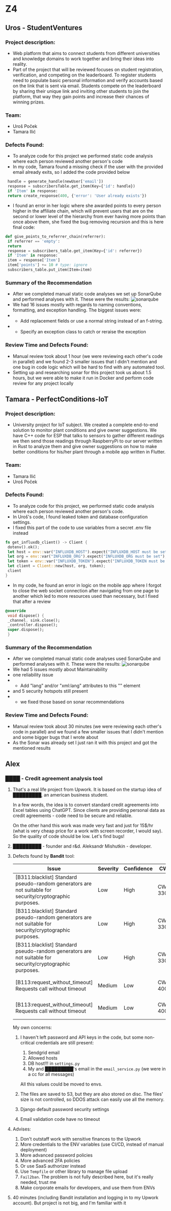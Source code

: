 # Z4

## Uros - StudentVentures

### Project description:
- Web platform that aims to connect students from different universities and knowledge domains to work together and bring their ideas into reality. 
- Part of the project that will be reviewed focuses on student registration, verification, and competing on the leaderboard. To register students need to populate basic personal information and verify accounts based on the link that is sent via email. Students compete on the leaderboard by sharing their unique link and inviting other students to join the platform, that way they gain points and increase their chances of winning prizes.
### Team:
- Uroš Poček
- Tamara Ilić
### Defects Found:
- To analyze code for this project we performed static code analysis where each person reviewed another person's code
- In my code, Tamara found a missing check if the user with the provided email already exits, so I added the code provided below
```python
 handle = generate_handle(newUser['email'])
 response = subscribersTable.get_item(Key={'id': handle})
 if 'Item' in response:
 return create_response(400, {'error': 'User already exists'})
```
- I found an error in her logic where she awarded points to every person higher in the affiliate chain, which will prevent users that are on the second or lower level of the hierarchy from ever having more points than once above them, she fixed the bug removing recursion and this is here final code:
```python
def give_points_to_referrer_chain(referrer):
 if referrer == 'empty':
 return
 response = subscribers_table.get_item(Key={'id': referrer})
 if 'Item' in response:
 item = response['Item']
 item['points'] += 10 # type: ignore
 subscribers_table.put_item(Item=item)
```
### Summary of the Recommendation
- After we completed manual static code analyses we set up SonarQube and performed analyses with it. These were the results:
![sonarqube](./images/sonar.png)
- We had 16 issues mostly with regards to naming conventions, formatting, and exception handling. The biggest issues were:
- - Add replacement fields or use a normal string instead of an f-string. 
- - Specify an exception class to catch or reraise the exception

### Review Time and Defects Found:
- Manual review took about 1 hour (we were reviewing each other's code in parallel) and we found 2-3 smaller issues that I didn't mention and one bug in code logic which will be hard to find with any automated tool.
- Setting up and researching sonar for this project took us about 1.5 hours, but we were able to make it run in Docker and perform code review for any project locally

## Tamara - PerfectConditions-IoT

### Project description:
- University project for IoT subject. We created a complete end-to-end solution to monitor plant conditions and give owner suggestions. We have C++ code for ESP that talks to sensors to gather different readings we then send those readings through RaspberryPi to our server written in Rust to analyze them and give owner suggestions on how to make better conditions for his/her plant through a mobile app written in Flutter.
### Team:
- Tamara Ilić
- Uroš Poček
### Defects Found:
- To analyze code for this project, we performed static code analysis where each person reviewed another person's code.
- In Uroš's code, I found leaked token and database configuration settings. 
- I fixed this part of the code to use variables from a secret .env file instead
```rust
fn get_influxdb_client() -> Client {
 dotenv().ok();
 let host = env::var("INFLUXDB_HOST").expect("INFLUXDB_HOST must be set");
 let org = env::var("INFLUXDB_ORG").expect("INFLUXDB_ORG must be set");
 let token = env::var("INFLUXDB_TOKEN").expect("INFLUXDB_TOKEN must be set");
 let client = Client::new(host, org, token);
 client
}
```
- In my code, he found an error in logic on the mobile app where I forgot to close the web socket connection after navigating from one page to another which led to more resources used than necessary, but I fixed that after a review
```dart
@override
 void dispose() {
 _channel. sink.close();
 _controller.dispose();
 super.dispose();
 }
```
### Summary of the Recommendation
- After we completed manual static code analyses used SonarQube and performed analyses with it. These were the results:
![sonarqube](./images/sonar2.png)
- We had 5 issues mostly about Maintainability
- one reliability issue
- - Add "lang" and/or "xml:lang" attributes to this "<html>" element
- and 5 security hotspots still present
- - we fixed those based on sonar recommendations

### Review Time and Defects Found:
- Manual review took about 30 minutes (we were reviewing each other's code in parallel) and we found a few smaller issues that I didn't mention and some bigger bugs that I wrote about
- As the Sonar was already set I just ran it with this project and got the mentioned results

## Alex

### ████ - Credit agreement analysis tool

1. That's a real life project from Upwork. It is based on the startup idea of █████████, an american business student.
    
    In a few words, the idea is to convert standard credit agreements into Excel tables using ChatGPT. 
    Since clients are providing personal data as credit agreements - code need to be secure and reliable.

    On the other hand this work was made very fast and just for 15$/hr
    (what is very cheap price for a work with screen recorder, I would say). So the quality of code should be low.
    Let's find bugs! 
2. █████████ - founder and r&d. Aleksandr Mishutkin - developer.
3. Defects found by **Bandit** tool: 
    
    | Issue                                                                                                    | Severity | Confidence | CWE     | Location                                                 | Code Example                                                                  | Solution                                                |
    |----------------------------------------------------------------------------------------------------------|----------|------------|---------|----------------------------------------------------------|-------------------------------------------------------------------------------|---------------------------------------------------------|
    | [B311:blacklist] Standard pseudo-random generators are not suitable for security/cryptographic purposes. | Low      | High       | CWE-330 | [auth_views.py:37:56](.\ParsingAPI\auth_views.py:37:56)  | `user.username = request.POST['email'] + str(random.randint(100000, 999999))` | Use a cryptographically secure random number generator. |
    | [B311:blacklist] Standard pseudo-random generators are not suitable for security/cryptographic purposes. | Low      | High       | CWE-330 | [auth_views.py:39:24](.\ParsingAPI\auth_views.py:39:24)  | `safe_code = random.randint(100000, 999999)`                                  | Use a cryptographically secure random number generator. |
    | [B311:blacklist] Standard pseudo-random generators are not suitable for security/cryptographic purposes. | Low      | High       | CWE-330 | [auth_views.py:41:28](.\ParsingAPI\auth_views.py:41:28)  | `safe_code = random.randint(100000, 999999)`                                  | Use a cryptographically secure random number generator. |
    | [B113:request_without_timeout] Requests call without timeout                                             | Medium   | Low        | CWE-400 | [email_service.py:29:15](.\Utils\email_service.py:29:15) | `response = requests.post(url, headers=headers, data=json.dumps(payload))`    | Set a timeout value for the requests call.              |
    | [B113:request_without_timeout] Requests call without timeout                                             | Medium   | Low        | CWE-400 | [email_service.py:74:15](.\Utils\email_service.py:74:15) | `response = requests.post(url, headers=headers, data=json.dumps(payload))`    | Set a timeout value for the requests call.              |

    My own concerns:
    1. I haven't left password and API keys in the code, but some non-critical credentials are still present:
       1. Sendgrid email
       2. Allowed hosts
       3. DB host!!! in `settings.py`
       4. My and █████████'s email in the `email_service.py` (we were in a cc for all messages)
    
       All this values could be moved to envs.
   2. The files are saved to S3, but they are also stored on disc.
      The files' size is not controlled, so DDOS attack can easily use all the memory.
   3. Django default password security settings
   4. Email validation code have no timeout
5. Advises:
   1. Don't outstaff work with sensitive finances to the Upwork
   2. More credentials to the ENV variables (use CI/CD, instead of manual deployment)
   3. More advanced password policies
   4. More advanced 2FA policies
   5. Or use SaaS authorizer instead
   6. Use `Tempfile` or other library to manage file upload
   7. `Fail2ban`. The problem is not fully described here, but it's really needed, trust me
   8. Make corporate emails for developers, and use them from ENVs
6. 40 minutes (including Bandit installation and logging in to my Upwork account).
   But project is not big, and I'm familiar with it
